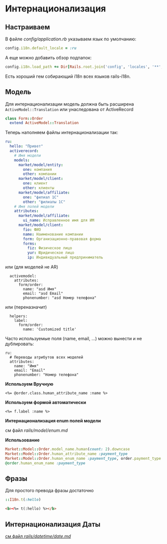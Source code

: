 # Интернационализация

## Настраиваем

В файле _config/application.rb_ указываем язык по умолчанию:

```ruby
config.i18n.default_locale = :ru
```

А еще можно добавить обзор подпапок:

```ruby
config.i18n.load_path += Dir[Rails.root.join('config', 'locales', '**', '*.{rb,yml}')]
```

Есть хороший гем собирающий i18n всех языков rails-i18n.


## Модель

Для интернационализации модель должна быть расширена `ActiveModel::Translation` или унаследована от ActiveRecord

```ruby
class Form::Order
  extend ActiveModel::Translation
```

Теперь наполняем файлы интернационализации так:

```yaml
ru:
  hello: "Привет"
  activerecord:
    # Имя модели
    models:
      market/model/entity:
        one: компания
        other: компании
      market/model/client:
        one: клиент
        other: клиенты
      market/model/affiliate:
        one: "филиал 1С"
        other: "филиалы 1С"
    # Имя полей модели
    attributes:
      market/model/affiliate:
        ui_name: Исправленное имя для ИМ
      market/model/client:
        fio: ФИО
        name: Наименование компании
        form: Организационно-правовая форма
        forms:
          fiz: Физическое лицо
          yur: Юридическое лицо
          ip: Индивидуальный предприниматель
```

или (для моделей не AR)

```
  activemodel:
    attributes:
      form/order:
        name: "asd Имя"
        email: "asd Email"
        phonenumber: "asd Номер телефона"
```

или (переназначит)

```
  helpers:
    label:
      form/order:
        name: 'Customized title'
```

Часто используемые поля (name, email, …) можно вынести и не дублировать:

```
ru:
  # Переводы атрибутов всех моделей
  attributes:
    name: "Имя"
    email: "Email"
    phonenumber: "Номер телефона"
```

__Используем Вручную__

`<%= @order.class.human_attribute_name :name %>`

__Используем формой автоматически__

`<%= f.label :name %>`

__Интернационализация enum полей модели__

см файл _rails/model/enum.md_

__Использование__

```ruby
Market::Model::Order.model_name.human(count: 2).downcase
Market::Model::Order.human_attribute_name :payment_type
Market::Model::Order.human_enum_name :payment_type, order.payment_type.to_sym
@order.human_enum_name :payment_type
```


## Фразы

Для простого превода фразы достаточно

```ruby
::I18n.t(:hello)
```
```html
<b><%= t(:hello) %></b>
```


## Интернационализация Даты

[см файл _rails/datetime/date.md_](../datetime/date.md)
